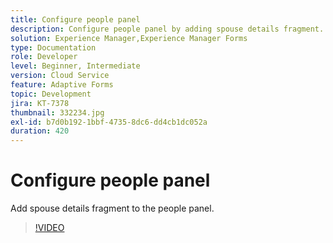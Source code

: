```yaml
---
title: Configure people panel
description: Configure people panel by adding spouse details fragment.
solution: Experience Manager,Experience Manager Forms
type: Documentation
role: Developer
level: Beginner, Intermediate
version: Cloud Service
feature: Adaptive Forms
topic: Development
jira: KT-7378
thumbnail: 332234.jpg
exl-id: b7d0b192-1bbf-4735-8dc6-dd4cb1dc052a
duration: 420
---
```

# Configure people panel

Add spouse details fragment to the people panel.

>[!VIDEO](https://video.tv.adobe.com/v/332234?quality=12&learn=on)

